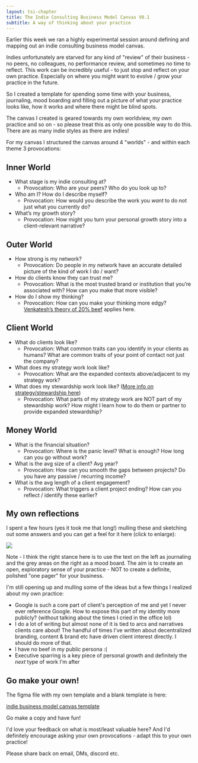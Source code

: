 ```yaml
---
layout: tsi-chapter
title: The Indie Consulting Business Model Canvas V0.1
subtitle: A way of thinking about your practice
---
```


Earlier this week we ran a highly experimental session around defining and mapping out an indie consulting business model canvas.

Indies unfortunately are starved for any kind of "review" of their business - no peers, no colleagues, no performance review, and sometimes no time to reflect. This work can be incredibly useful - to just stop and reflect on your own practice. Especially on where you might want to evolve / grow your practice in the future.

So I created a template for spending some time with your business, journaling, mood boarding and filling out a picture of what your practice looks like, how it works and where there might be blind spots.

The canvas I created is geared towards my own worldview, my own practice and so on - so please treat this as only one possible way to do this. There are as many indie styles as there are indies!

For my canvas I structured the canvas around 4 "worlds" - and within each theme 3 provocations:

## Inner World

- What stage is my indie consulting at?
    - Provocation: Who are your peers? Who do you look up to?
- Who am I? How do I describe myself?
    - Provocation: How would you describe the work you *want* to do not just what you currently do?
- What’s my growth story?    
    - Provocation: How might you turn your personal growth story into a client-relevant narrative?

## Outer World

- How strong is my network?
    - Provocation: Do people in my network have an accurate detailed picture of the kind of work I do / want?
- How do clients know they can trust me?
    - Provocation: What is the most trusted brand or institution that you’re associated with? How can you make that more visible?
- How do I show my thinking?
    - Provocation: How can you make your thinking more edgy? [Venkatesh’s theory of 20% beef](https://artofgig.substack.com/p/bootstrapping-with-beefs) applies here.

## Client World

- What do clients look like?
    - Provocation: What common traits can you identify in your clients as humans? What are common traits of your point of contact not just the company?
- What does my strategy work look like?
    - Provocation: What are the expanded contexts above/adjacent to my strategy work?
- What does my stewardship work look like? ([More info on strategy/stewardship here](https://tomcritchlow.com/2019/04/04/the-strategic-independent/))
    - Provocation: What parts of my strategy work are NOT part of my stewardship work? How might I learn how to do them or partner to provide expanded stewardship?

## Money World

- What is the financial situation?
    - Provocation: Where is the panic level? What is enough? How long can you go without work?
- What is the avg size of a client? Avg year?    
    - Provocation: How can you smooth the gaps between projects? Do you have any passive / recurring income?
- What is the avg length of a client engagement?    
    - Provocation: What triggers a client project ending? How can you reflect / identify these earlier?

## My own reflections

I spent a few hours (yes it took me that long!) mulling these and sketching out some answers and you can get a feel for it here (click to enlarge):

[![](https://i.imgur.com/f0wQtdL.png)](https://i.imgur.com/f0wQtdL.png)

Note - I think the right stance here is to use the text on the left as journaling and the grey areas on the right as a mood board. The aim is to create an open, exploratory sense of your practice - NOT to create a definite, polished "one pager" for your business.

I'm still opening up and mulling some of the ideas but a few things I realized about my own practice:
- Google is such a core part of client's perception of me and yet I never ever reference Google. How to expose this part of my identity more publicly? (without talking about the times I cried in the office lol)
- I do a lot of writing but almost none of it is tied to arcs and narratives clients care about! The handful of times I've written about decentralized branding, content & brand etc have driven client interest directly. I should do more of that.
- I have no beef in my public persona :(
- Executive sparring is a key piece of personal growth and definitely the *next* type of work I'm after

## Go make your own!

The figma file with my own template and a blank template is here:

[indie business model canvas template](https://www.figma.com/file/JWEYqJDIHgMHKuUnOhzCal/Indie-Business-Model-Canvas-Template)

Go make a copy and have fun!

I'd love your feedback on what is most/least valuable here? And I'd definitely encourage asking your own provocations - adapt this to your own practice!

Please share back on email, DMs, discord etc.


